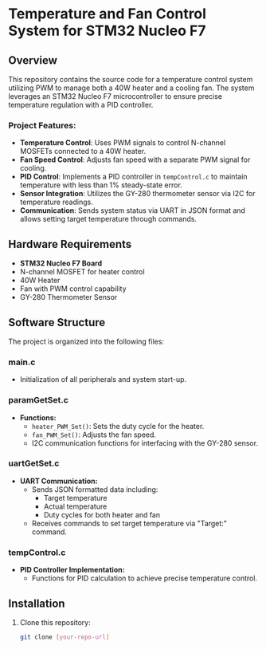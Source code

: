 # Temperature and Fan Control System for STM32 Nucleo F7

## Overview
This repository contains the source code for a temperature control system utilizing PWM to manage both a 40W heater and a cooling fan. The system leverages an STM32 Nucleo F7 microcontroller to ensure precise temperature regulation with a PID controller.

### Project Features:
- **Temperature Control**: Uses PWM signals to control N-channel MOSFETs connected to a 40W heater.
- **Fan Speed Control**: Adjusts fan speed with a separate PWM signal for cooling.
- **PID Control**: Implements a PID controller in `tempControl.c` to maintain temperature with less than 1% steady-state error.
- **Sensor Integration**: Utilizes the GY-280 thermometer sensor via I2C for temperature readings.
- **Communication**: Sends system status via UART in JSON format and allows setting target temperature through commands.

## Hardware Requirements
- **STM32 Nucleo F7 Board**
- N-channel MOSFET for heater control
- 40W Heater
- Fan with PWM control capability
- GY-280 Thermometer Sensor

## Software Structure
The project is organized into the following files:

### main.c
- Initialization of all peripherals and system start-up.

### paramGetSet.c
- **Functions:**
  - `heater_PWM_Set()`: Sets the duty cycle for the heater.
  - `fan_PWM_Set()`: Adjusts the fan speed.
  - I2C communication functions for interfacing with the GY-280 sensor.

### uartGetSet.c
- **UART Communication:**
  - Sends JSON formatted data including:
    - Target temperature
    - Actual temperature
    - Duty cycles for both heater and fan
  - Receives commands to set target temperature via "Target:" command.

### tempControl.c
- **PID Controller Implementation:**
  - Functions for PID calculation to achieve precise temperature control.

## Installation
1. Clone this repository:
   ```bash
   git clone [your-repo-url]

